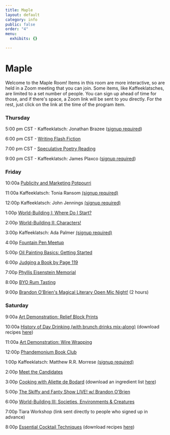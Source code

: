 ```yaml
---
title: Maple
layout: default
category: info
public: false
order: "4"
menu:
  exhibits: {}

---
```

# Maple

Welcome to the Maple Room! Items in this room are more interactive, so are held in a Zoom meeting that you can join. Some items, like Kaffeeklatsches, are limited to a set number of people. You can sign up ahead of time for those, and if there's space, a Zoom link will be sent to you directly. For the rest, just click on the link at the time of the program item.

### Thursday

5:00 pm CST - Kaffeeklatsch: Jonathan Brazee ([signup required](https://us02web.zoom.us/meeting/register/tZMuceitqjMvEtIeYD6OXIUCt-e3P_a7w56r ))

6:00 pm CST - [Writing Flash Fiction](https://us02web.zoom.us/j/83258555701?pwd=RlBGOCt6am1CNFVrSTRIc2FKTXV4Zz09)

7:00 pm CST - [Speculative Poetry Reading](https://us02web.zoom.us/j/85911099404?pwd=U09kcUNvc0g3NGRIQjRvNjNKT3RMQT09)

9:00 pm CST - Kaffeeklatsch: James Plaxco ([signup required](https://us02web.zoom.us/meeting/register/tZEscemsrD8pHNa7dg1Mlj-MDY9Zyo9LLhYP))

### Friday

10:00a	[Publicity and Marketing Potpourri](https://us02web.zoom.us/j/89853050058?pwd=L0RIUFlKTXJoZmZ1Wk9iRTdmZGJHQT09)

11:00a	Kaffeeklatsch: Tonia Ransom [(signup required)](https://us02web.zoom.us/meeting/register/tZYrdeCrrz4qG9NCsnrYXt8oSjGnflkz5Gj4)

12:00p	Kaffeeklatsch: John Jennings	[(signup required)](https://us02web.zoom.us/meeting/register/tZEkf--hrDktE9Yj9hdSGR7zEh6aSiGzdm7F)

1:00p	[World-Building I: Where Do I Start?](https://us02web.zoom.us/j/84342392843?pwd=MjZsR3d2bzg4cUZSdzZGQmhVczN1dz09)

2:00p	[World-Building II: Characters!](https://us02web.zoom.us/j/82029240196?pwd=RVlRcHpSeUg5a01aUlRtSittWFEydz09)

3:00p	Kaffeeklatsch: Ada Palmer [(signup required)](https://us02web.zoom.us/meeting/register/tZcpfuGoqj8rH9x5lhh8j4HrOPbru9AE0quQ)

4:00p	[Fountain Pen Meetup](https://us02web.zoom.us/j/81008465209?pwd=S2w0Ry95SWhlSEc5OU5pQmM0QXRkZz09)

5:00p	[Oil Painting Basics: Getting Started](https://us02web.zoom.us/j/85337179144?pwd=RjBidEZiTzQ0RkNnWGtBNFVMYjhhQT09)

6:00p	[Judging a Book by Page 119](https://us02web.zoom.us/j/88571499814?pwd=TWdxZXZLRldCTjdiRHlKcW5jR0hXUT09)

7:00p	[Phyllis Eisenstein Memorial](https://us02web.zoom.us/j/88161585483?pwd=Yy9YcCsxck1JekJ5Z3l4dHVwSElXZz09)

8:00p	[BYO Rum Tasting](https://us02web.zoom.us/j/88228654613?pwd=NjlXOWhEdExNcTNhNWJ6b0dmOFFIdz09)

9:00p	[Brandon O'Brien's Magical Literary Open Mic Night!](https://us02web.zoom.us/j/81586678244?pwd=K1FIMXFHTWFtWTdsWUh0blpwMWJjUT09) (2 hours)

### Saturday

9:00a	[Art Demonstration: Relief Block Prints](https://us02web.zoom.us/j/82739243563?pwd=eC9nb2hhS3h4SUlrZUpIS0lmcnlVQT09)

10:00a	[History of Day Drinking (with brunch drinks mix-along)](https://us02web.zoom.us/j/86553991066?pwd=alFOaEUvMFZVNDN4d05vQ0ZCZ1Mvdz09) (download recipes [here](https://drive.google.com/file/d/1jPnK1DTKnrcbJcjN7s1GGFOuj459l7GM/view))

11:00a	[Art Demonstration: Wire Wrapping](https://us02web.zoom.us/j/81117068020?pwd=d3JwK0Y0OTJ6RTVlVEJ6RzcwRWE2QT09)

12:00p	[Phandemonium Book Club](https://us02web.zoom.us/j/81299426803?pwd=aG14eHh5QWV1eXB4elZ4ZGJJRDE4Zz09)

1:00p	Kaffeeklatsch: Matthew R.R. Morrese [(signup required)](https://us02web.zoom.us/meeting/register/tZEsfuCsqT4pG9NBiMxYvoykpyA_8EQCUgrf)

2:00p	[Meet the Candidates](https://us02web.zoom.us/j/89635520742?pwd=WjM4cFZEVzlWTS8xSi9HcWY2Y1RSdz09)

3:00p	[Cooking with Aliette de Bodard](https://us02web.zoom.us/j/88413338928?pwd=cjZpV1g4bXlBek8vT0orb2hLT21Ddz09) (download an ingredient list [here](https://docs.google.com/document/d/1VXXWhnGDmOfO-EA63EeLrik2BCp1Vz3NL7aF6aEfHQM/edit))

5:00p	[The Skiffy and Fanty Show LIVE! w/ Brandon O'Brien](https://us02web.zoom.us/j/85978799867?pwd=TzdrZU0zNm9OQ09zdmN5cFVkaXdxZz09)

6:00p	[World-Building III: Societies, Environments & Creatures](https://us02web.zoom.us/j/83953839946?pwd=bnVFZFhTcE1lTm92Y3VRc0pmMVZsQT09)

7:00p	Tiara Workshop (link sent directly to people who signed up in advance)

8:00p	[Essential Cocktail Techniques](https://us02web.zoom.us/j/84777576884?pwd=TnlaUkZrL25FVWpXTExvNHlFb0pGUT09)	 (download recipes [here](https://drive.google.com/file/d/163Yv2stva0B3DfS5g8qYGlsa8j1ERwPI/view))